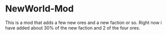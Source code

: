 # NewWorld-Mod
This is a mod that adds a few new ores and a new faction or so. Right now i have added about 30% of the new faction and 2 of the four ores.
